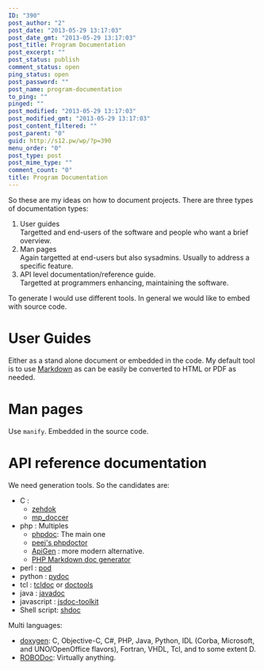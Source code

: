 ```yaml
---
ID: "390"
post_author: "2"
post_date: "2013-05-29 13:17:03"
post_date_gmt: "2013-05-29 13:17:03"
post_title: Program Documentation
post_excerpt: ""
post_status: publish
comment_status: open
ping_status: open
post_password: ""
post_name: program-documentation
to_ping: ""
pinged: ""
post_modified: "2013-05-29 13:17:03"
post_modified_gmt: "2013-05-29 13:17:03"
post_content_filtered: ""
post_parent: "0"
guid: http://s12.pw/wp/?p=390
menu_order: "0"
post_type: post
post_mime_type: ""
comment_count: "0"
title: Program Documentation
---
```


So these are my ideas on how to document projects. There are three types of documentation types:

1.  User guides  
    Targetted and end-users of the software and people who want a brief overview.
2.  Man pages  
    Again targetted at end-users but also sysadmins. Usually to address a specific feature.
3.  API level documentation/reference guide.  
    Targetted at programmers enhancing, maintaining the software.

To generate I would use different tools. In general we would like to embed with source code.

# User Guides

Either as a stand alone document or embedded in the code. My default
tool is to use [Markdown](http://en.wikipedia.org/wiki/Markdown) as can
be easily be converted to HTML or PDF as needed.

# Man pages

Use `manify`. Embedded in the source code.

# API reference documentation

We need generation tools. So the candidates are:

*   C :
    *   [zehdok](http://www.khm.de/~rudi/ZehDok/)
    *   [mp_doccer](https://github.com/angelortega/mp_doccer)
*   php : Multiples
    *   [phpdoc](http://www.phpdoc.org/): The main one
    *   [peej's phpdoctor](https://github.com/peej/phpdoctor)
    *   [ApiGen](http://www.apigen.org/) : more modern alternative.
    *   [PHP Markdown doc generator](https://github.com/victorjonsson/PHP-Markdown-Documentation-Generator)
*   perl : [pod](http://juerd.nl/site.plp/perlpodtut)
*   python : [pydoc](http://docs.python.org/2/library/pydoc.html)
*   tcl : [tcldoc](http://tcl.jtang.org/tcldoc/tcldoc/) or [doctools](http://www.doxygen.org)
*   java : [javadoc](http://www.oracle.com/technetwork/java/javase/documentation/index-137868.html)
*   javascript : [jsdoc-toolkit](http://code.google.com/p/jsdoc-toolkit/)
*   Shell script: [shdoc](https://github.com/alejandroliu/ashlib/blob/master/shdoc)

Multi languages:

*   [doxygen](http://www.doxygen.org): C, Objective-C, C#, PHP, Java, Python, IDL (Corba, Microsoft, and UNO/OpenOffice flavors), Fortran, VHDL, Tcl, and to some extent D.
*   [ROBODoc](http://rfsber.home.xs4all.nl/Robo/?): Virtually anything.
